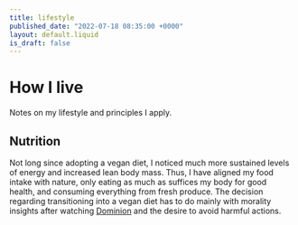 ```yaml
---
title: lifestyle
published_date: "2022-07-18 08:35:00 +0000"
layout: default.liquid
is_draft: false
---
```

# How I live

  Notes on my lifestyle and principles I apply.

## Nutrition

  Not long since adopting a vegan diet, I noticed much more sustained levels of energy and increased lean body mass. 
  Thus, I have aligned my food intake with nature, only eating as much as suffices my body for good health, and consuming everything from fresh produce.
  The decision regarding transitioning into a vegan diet has to do mainly with morality insights after watching [Dominion](watchdominion.org) and the desire to avoid
  harmful actions.

